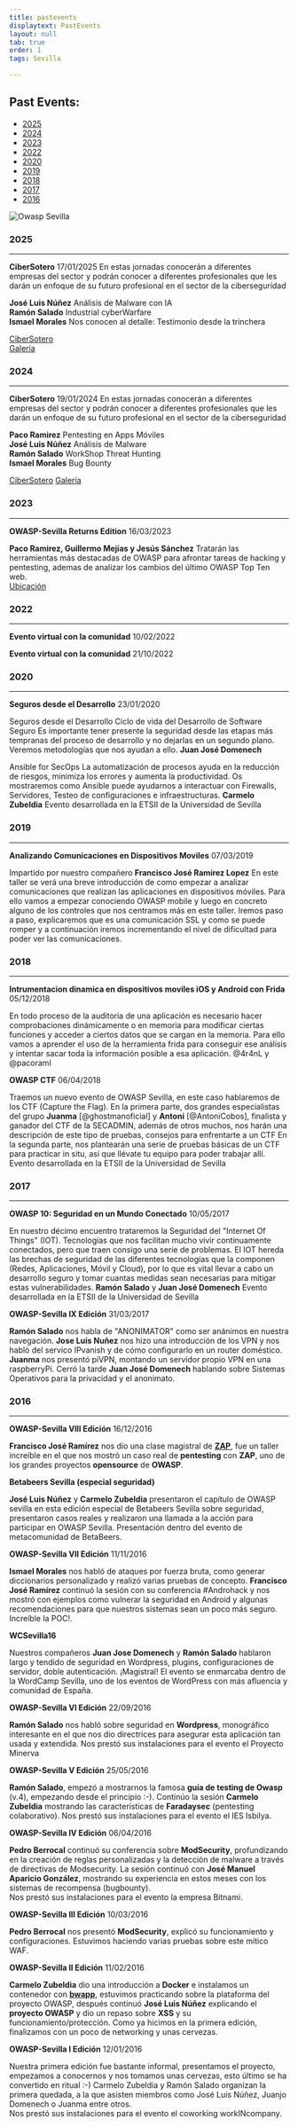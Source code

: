 ```yaml
---
title: pastevents
displaytext: PastEvents
layout: null
tab: true
order: 1
tags: Sevilla

---
```


## Past Events:
* [2025](#2025)
* [2024](#2024)
* [2023](#2023)
* [2022](#2022)
* [2020](#2020)
* [2019](#2019)
* [2018](#2018)
* [2017](#2017)
* [2016](#2016)


![Owasp Sevilla](assets/images/owaspReu.png)  

### 2025 ###
--- 
**CiberSotero** 17/01/2025
En estas jornadas conocerán a diferentes empresas del sector y podrán conocer a diferentes profesionales que les darán un enfoque de su futuro profesional en el sector de la ciberseguridad   


**José Luis Núñez** Análisis de Malware con IA   
**Ramón Salado**  Industrial cyberWarfare   
**Ismael Morales** Nos conocen al detalle: Testimonio desde la trinchera     

[CiberSotero](https://iessoterohernandez.es/index.php/2024/01/16/cibersotero-organizacion-de-las-jornadas/)   
[Galería](https://drive.google.com/drive/folders/1wuiEM6NBdgaGiG_G1_YcvSY4xvpHJYpO?usp=sharing)   

### 2024 ###
--- 
**CiberSotero** 19/01/2024
En estas jornadas conocerán a diferentes empresas del sector y podrán conocer a diferentes profesionales que les darán un enfoque de su futuro profesional en el sector de la ciberseguridad

**Paco Ramirez** Pentesting en Apps Móviles  
**José Luis Núñez** Análisis de Malware  
**Ramón Salado** WorkShop Threat Hunting  
**Ismael Morales** Bug Bounty    

[CiberSotero](https://iessoterohernandez.es/index.php/2024/01/16/cibersotero-organizacion-de-las-jornadas/)
[Galería](https://drive.google.com/drive/folders/1LI-ID_LTw2SDuQCPcCaeyKuGElm2Gk-w?usp=sharing)
 
### 2023 ###
--- 
**OWASP-Sevilla Returns Edition** 16/03/2023

**Paco Ramirez, Guillermo Mejías y Jesús Sánchez** Tratarán las herramientas más destacadas de OWASP
para afrontar tareas de hacking y pentesting, ademas de analizar los cambios del último OWASP Top Ten web.   
[Ubicación](https://goo.gl/maps/fjgUzLAK8AqMB2dF6)

### 2022 ###
--- 
**Evento virtual con la comunidad** 10/02/2022

**Evento virtual con la comunidad** 21/10/2022

### 2020 ###
---

**Seguros desde el Desarrollo** 23/01/2020

Seguros desde el Desarrollo
Ciclo de vida del Desarrollo de Software Seguro
Es importante tener presente la seguridad desde las etapas más tempranas del proceso de desarrollo y no dejarlas en un segundo plano. Veremos metodologías que nos ayudan a ello.
**Juan José Domenech**


Ansible for SecOps
La automatización de procesos ayuda en la reducción de riesgos, minimiza los errores y aumenta la productividad. Os mostraremos como Ansible puede ayudarnos a interactuar con Firewalls, Servidores, Testeo de configuraciones e infraestructuras.
**Carmelo Zubeldia**
Evento desarrollada en la ETSII de la Universidad de Sevilla


### 2019 ###
---

**Analizando Comunicaciones en Dispositivos Moviles** 07/03/2019

Impartido por nuestro compañero **Francisco José Ramírez Lopez** 
En este taller se verá una breve introducción de como empezar a analizar comunicaciones que realizan las aplicaciones en dispositivos móviles. Para ello vamos a empezar conociendo OWASP mobile y luego en concreto alguno de los controles que nos centramos más en este taller. Iremos paso a paso, explicaremos que es una comunicación SSL y como se puede romper y a continuación iremos incrementando el nivel de dificultad para poder ver las comunicaciones.



### 2018 ###
---

**Intrumentacion dinamica en dispositivos moviles iOS y Android con Frida** 05/12/2018

En todo proceso de la auditoria de una aplicación es necesario hacer comprobaciones dinámicamente o en memoria para modificar ciertas funciones y acceder a ciertos datos que se cargan en la memoria. Para ello vamos a aprender el uso de la herramienta frida para conseguir ese análisis y intentar sacar toda la información posible a esa aplicación.
@4r4nL y @pacoraml  


**OWASP CTF** 06/04/2018

Traemos un nuevo evento de OWASP Sevilla, en este caso hablaremos de los CTF (Capture the Flag).
En la primera parte, dos grandes especialistas del grupo **Juanma** [@ghostmanoficial] y **Antoni** [@AntoniCobos], finalista y ganador del CTF de la SECADMIN, además de otros muchos, nos harán una descripción de este tipo de pruebas, consejos para enfrentarte a un CTF
En la segunda parte, nos plantearán una serie de pruebas básicas de un CTF para practicar in situ, así que llévate tu equipo para poder trabajar allí.
Evento desarrollada en la ETSII de la Universidad de Sevilla


### 2017 ###
---

**OWASP 10: Seguridad en un Mundo Conectado** 10/05/2017

En nuestro décimo encuentro trataremos la Seguridad del "Internet Of Things" (IOT). Tecnologías que nos facilitan mucho vivir continuamente conectados, pero que traen consigo una serie de problemas. El IOT hereda las brechas de seguridad de las diferentes tecnologías que la componen (Redes, Aplicaciones, Móvil y Cloud), por lo que es vital llevar a cabo un desarrollo seguro y tomar cuantas medidas sean necesarias para mitigar estas vulnerabilidades. **Ramón Salado** y **Juan José Domenech**
Evento desarrollada en la ETSII de la Universidad de Sevilla



**OWASP-Sevilla IX Edición** 31/03/2017

**Ramón Salado** nos habla de "ANONIMATOR" como ser anánimos en nuestra
navegación. **Jose Luis Nuñez** nos hizo una introducción de los VPN y
nos habló del servico IPvanish y de cómo configurarlo en un router
doméstico. **Juanma** nos presentó piVPN, montando un servidor propio
VPN en una raspberryPi. Cerró la tarde **Juan José Domenech** hablando
sobre Sistemas Operativos para la privacidad y el anonimato.


### 2016 ###
---

**OWASP-Sevilla VIII Edición** 16/12/2016

**Francisco José Ramírez** nos dío una clase magistral de
[**ZAP**](https://www.owasp.org/index.php/OWASP_Zed_Attack_Proxy_Project), 
fue un taller increíble en el que nos mostró un caso real de
**pentesting** con **ZAP**, uno de los grandes proyectos **opensource**
de **OWASP**.

**Betabeers Sevilla (especial seguridad)**

**José Luis Núñez** y **Carmelo Zubeldia** presentaron el capítulo de
OWASP sevilla en esta edición especial de Betabeers Sevilla sobre
seguridad, presentaron casos reales y realizaron una llamada a la acción
para participar en OWASP Sevilla.
Presentación dentro del evento de metacomunidad de BetaBeers.

**OWASP-Sevilla VII Edición** 11/11/2016

**Ismael Morales** nos habló de ataques por fuerza bruta, como generar
diccionarios personalizado y realizó varias pruebas de concepto.
**Francisco José Ramírez** continuó la sesión con su conferencia
\#Androhack y nos mostró con ejemplos como vulnerar la seguridad en
Android y algunas recomendaciones para que nuestros sistemas sean un
poco más seguro. Increíble la POC\!.

**WCSevilla16**

Nuestros compañeros **Juan Jose Domenech** y **Ramón Salado** hablaron largo y tendido de seguridad en Wordpress, plugins, configuraciones de servidor, doble autenticación. ¡Magistral\!
El evento se enmarcaba dentro de la WordCamp Sevilla, uno de los eventos de WordPress con más afluencia y comunidad de España.  

**OWASP-Sevilla VI Edición** 22/09/2016

**Ramón Salado** nos habló sobre seguridad en **Wordpress**, monográfico
 interesante en el que nos dio directrices para asegurar esta
aplicación tan usada y extendida.
Nos prestó sus instalaciones para el evento el Proyecto Minerva  

**OWASP-Sevilla V Edición** 25/05/2016

**Ramón Salado**, empezó a mostrarnos la famosa **guía de testing de
Owasp** (v.4), empezando desde el principio :-). Continúo la sesión
**Carmelo Zubeldia** mostrando las características de **Faradaysec**
(pentesting colaborativo).
Nos prestó sus instalaciones para el evento el IES Isbilya.

**OWASP-Sevilla IV Edición** 06/04/2016

**Pedro Berrocal** continuó su conferencia sobre **ModSecurity**,
profundizando en la creación de reglas personalizadas y la detección de
malware a través de directivas de Modsecurity. La sesión continuó con
**José Manuel Aparicio González**, mostrando su experiencia en estos
meses con los sistemas de recompensa (bugbounty).   
Nos prestó sus instalaciones para el evento la empresa Bitnami.

**OWASP-Sevilla III Edición** 10/03/2016

**Pedro Berrocal** nos presentó **ModSecurity**, explicó su
funcionamiento y configuraciones. Estuvimos haciendo varias pruebas sobre este mítico WAF.

**OWASP-Sevilla II Edición** 11/02/2016

**Carmelo Zubeldia** dio una introducción a **Docker** e instalamos un
contenedor con [**bwapp**](http://www.itsecgames.com/), estuvimos practicando sobre la plataforma del proyecto OWASP,
después continuó **José Luis Núñez** explicando el **proyecto OWASP** y dio un repaso sobre **XSS** y su funcionamiento/protección.
Como ya hicimos en la primera edición, finalizamos con un poco de networking y unas cervezas.

**OWASP-Sevilla I Edición** 12/01/2016

Nuestra primera edición fue bastante informal, presentamos el proyecto,
empezamos a conocernos y nos tomamos unas cervezas, esto último se ha
convertido en ritual :-) Carmelo Zubeldia y Ramón Salado organizan la primera quedada, a la que asisten miembros como José Luis Núñez, Juanjo Domenech o Juanma entre otros.  
Nos prestó sus instalaciones para el evento el coworking workINcompany.
